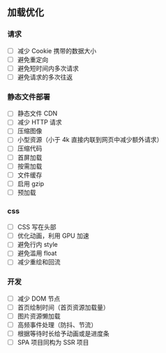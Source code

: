 ## 加载优化

### 请求

- [ ] 减少 Cookie 携带的数据大小
- [ ] 避免重定向
- [ ] 避免短时间内多次请求
- [ ] 避免请求的多次往返

### 静态文件部署

- [ ] 静态文件 CDN
- [ ] 减少 HTTP 请求
- [ ] 压缩图像
- [ ] 小型资源（小于 4k 直接内联到网页中减少额外请求）
- [ ] 压缩代码
- [ ] 首屏加载
- [ ] 按需加载
- [ ] 文件缓存
- [ ] 启用 gzip
- [ ] 预加载

### css

- [ ] CSS 写在头部
- [ ] 优化动画，利用 GPU 加速
- [ ] 避免行内 style
- [ ] 避免滥用 float
- [ ] 减少重绘和回流

### 开发

- [ ] 减少 DOM 节点
- [ ] 首页绘制时间（首页资源加载量）
- [ ] 图片资源懒加载
- [ ] 高频事件处理（防抖、节流）
- [ ] 根据等待时长给予动画或是进度条
- [ ] SPA 项目同构为 SSR 项目